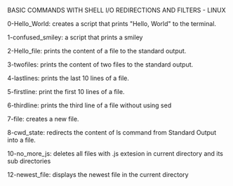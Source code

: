 BASIC COMMANDS WITH SHELL I/O REDIRECTIONS AND FILTERS - LINUX

0-Hello_World: creates a script that prints "Hello, World" to the terminal.

1-confused_smiley: a script that prints a smiley

2-Hello_file: prints the content of a file to the standard output.

3-twofiles: prints the content of two files to the standard output.

4-lastlines: prints the last 10 lines of a file.

5-firstline: print the first 10 lines of a file.

6-thirdline: prints the third line of a file without using sed

7-file: creates a new file.

8-cwd_state: redirects the content of ls command from Standard Output into a file.

10-no_more_js: deletes all files with .js extesion in current directory and its sub directories

12-newest_file: displays the newest file in the current directory